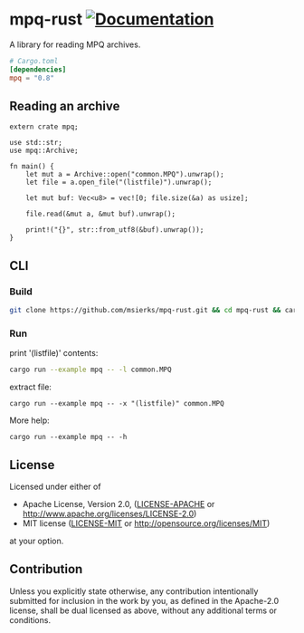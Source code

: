 # mpq-rust [![Documentation](https://docs.rs/mpq/badge.svg)](https://docs.rs/mpq)

A library for reading MPQ archives.

```toml
# Cargo.toml
[dependencies]
mpq = "0.8"
```

## Reading an archive

```rust,no_run
extern crate mpq;

use std::str;
use mpq::Archive;

fn main() {
    let mut a = Archive::open("common.MPQ").unwrap();
    let file = a.open_file("(listfile)").unwrap();

    let mut buf: Vec<u8> = vec![0; file.size(&a) as usize];

    file.read(&mut a, &mut buf).unwrap();

    print!("{}", str::from_utf8(&buf).unwrap());
}
```

## CLI

### Build

```sh
git clone https://github.com/msierks/mpq-rust.git && cd mpq-rust && cargo build --release
```

### Run

print '(listfile)' contents:
```sh
cargo run --example mpq -- -l common.MPQ
```

extract file:
```
cargo run --example mpq -- -x "(listfile)" common.MPQ
```

More help:
```
cargo run --example mpq -- -h
```

## License

Licensed under either of

 * Apache License, Version 2.0, ([LICENSE-APACHE](LICENSE-APACHE) or http://www.apache.org/licenses/LICENSE-2.0)
 * MIT license ([LICENSE-MIT](LICENSE-MIT) or http://opensource.org/licenses/MIT)

at your option.

## Contribution

Unless you explicitly state otherwise, any contribution intentionally submitted for inclusion in the work by you, as defined in the Apache-2.0 license, shall be dual licensed as above, without any 
additional terms or conditions.
